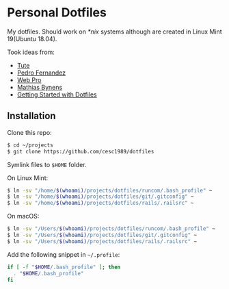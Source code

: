 # Personal Dotfiles

My dotfiles. Should work on _*nix_ systems although are created in Linux Mint 19(Ubuntu 18.04).

Took ideas from:

- [Tute](https://github.com/tute/dotfiles)
- [Pedro Fernandez](https://github.com/pedrofernandezm/dotfiles)
- [Web Pro](https://github.com/webpro/dotfiles)
- [Mathias Bynens](https://github.com/mathiasbynens/dotfiles)
- [Getting Started with Dotfiles](https://medium.com/@webprolific/getting-started-with-dotfiles-43c3602fd789)

## Installation

Clone this repo:

```bash
$ cd ~/projects
$ git clone https://github.com/cesc1989/dotfiles
```

Symlink files to `$HOME` folder.

On Linux Mint:

```bash
$ ln -sv "/home/$(whoami)/projects/dotfiles/runcom/.bash_profile" ~
$ ln -sv "/home/$(whoami)/projects/dotfiles/git/.gitconfig" ~
$ ln -sv "/home/$(whoami)/projects/dotfiles/rails/.railsrc" ~
```

On macOS:

```bash
$ ln -sv "/Users/$(whoami)/projects/dotfiles/runcom/.bash_profile" ~
$ ln -sv "/Users/$(whoami)/projects/dotfiles/git/.gitconfig" ~
$ ln -sv "/Users/$(whoami)/projects/dotfiles/rails/.railsrc" ~
```

Add the following snippet in `~/.profile`:

```bash
if [ -f "$HOME/.bash_profile" ]; then
  . "$HOME/.bash_profile"
fi
```
